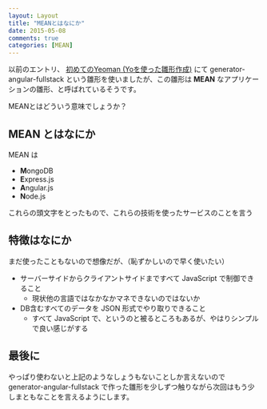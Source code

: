 ```yaml
---
layout: Layout
title: "MEANとはなにか"
date: 2015-05-08
comments: true
categories: [MEAN]
---
```


以前のエントリ、 [初めてのYeoman (Yoを使った雛形作成)](http://blog.sojiro.me/blog/2015/05/06/the-first-step-of-yeoman/) にて generator-angular-fullstack という雛形を使いましたが、この雛形は **MEAN** なアプリケーションの雛形、と呼ばれているそうです。

MEANとはどういう意味でしょうか？

## MEAN とはなにか

MEAN は

* **M**ongoDB
* **E**xpress.js
* **A**ngular.js
* **N**ode.js

これらの頭文字をとったもので、これらの技術を使ったサービスのことを言う

## 特徴はなにか

まだ使ったこともないので想像だが、（恥ずかしいので早く使いたい）

* サーバーサイドからクライアントサイドまですべて JavaScript で制御できること
    * 現状他の言語ではなかなかマネできないのではないか
* DB含むすべてのデータを JSON 形式でやり取りできること
    * すべて JavaScript で、というのと被るところもあるが、やはりシンプルで良い感じがする

## 最後に

やっぱり使わないと上記のようなしょうもないことしか言えないので generator-angular-fullstack で作った雛形を少しずつ触りながら次回はもう少しまともなことを言えるようにします。

